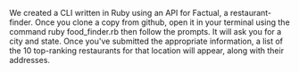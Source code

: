 We created a CLI written in Ruby using an API for Factual, a restaurant-finder. 
Once you clone a copy from github, open it in your terminal using the command
                    ruby food_finder.rb
then follow the prompts. It will ask you for a city and state. Once you've submitted
the appropriate information, a list of the 10 top-ranking restaurants for that location
will appear, along with their addresses. 
